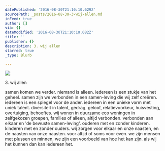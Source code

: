 ```yaml
---
datePublished: '2016-08-30T21:10:10.629Z'
sourcePath: _posts/2016-08-30-3-wij-allen.md
inFeed: true
author: []
via: {}
dateModified: '2016-08-30T21:10:10.082Z'
title: ''
publisher: {}
description: 3. wij allen
starred: true
_type: Blurb

---
```

![](https://the-grid-user-content.s3-us-west-2.amazonaws.com/ab8a2c3e-aeb6-484a-bc50-560137f47e9c.jpg)

3\. wij allen

samen komen we verder. niemand is alleen. iedereen is een stukje van het geheel. samen zijn we verbonden in een samen-leving die wij zelf creëren. iedereen is een spiegel voor de ander. iedereen in een unieke vorm met uniek talent. diversiteit in talent, gedrag, geloof, relatievoorkeur, huisvesting, overtuiging, behoeftes. wij wonen in duurzame eco woningen in zelfgekozen groepen, families of alleen, altijd verbonden. verbonden aan elkaar en 'de bewuste samen-leving'. ouderen met en zonder kinderen. kinderen met en zonder ouders. wij zorgen voor elkaar en onze naasten, en de naasten van onze naasten. voor altijd of soms voor even. we zijn mensen met plussen en minnen, we zijn een voorbeeld van hoe het kan zijn. als wij het kunnen dan kan iedereen het.